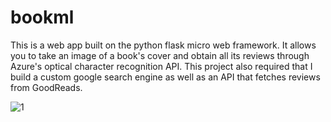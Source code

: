 # bookml

This is a web app built on the python flask micro web framework. It allows you to take an image of a book's cover and obtain all its reviews through Azure's
optical character recognition API. This project also required that I build a custom google search engine as well as an API that fetches reviews from GoodReads.

![1](https://user-images.githubusercontent.com/82699217/186623475-92856106-2f4e-42b6-bd09-c793435dc59e.png)
